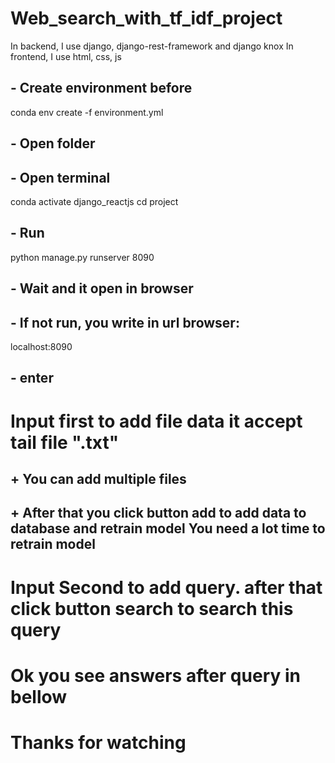 # Web_search_with_tf_idf_project

In backend, I use django, django-rest-framework and django knox 
In frontend, I use html, css, js 

## - Create environment before 
  conda env create -f environment.yml
## - Open folder
## - Open terminal
conda activate django_reactjs
cd project

## - Run 
python manage.py runserver 8090 

## - Wait and it open in browser 
## - If not run, you write in url browser: 
localhost:8090
## - enter 

# Input first to add file data it accept tail file ".txt" 
## + You can add multiple files
## + After that you click button add to add data to database and retrain model You need a lot time to retrain model

# Input Second to add query. after that click button search to search this query

# Ok you see answers after query in bellow 

# Thanks for watching
